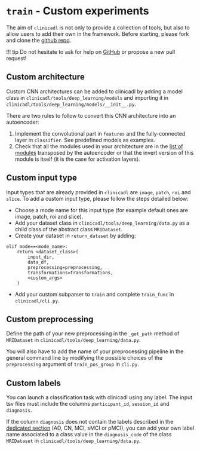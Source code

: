 # `train` - Custom experiments

The aim of `clinicadl` is not only to provide a collection of tools, 
but also to allow users to add their own in the framework.
Before starting, please fork and clone the [github repo](https://github.com/aramis-lab/clinicadl]).

!!! tip
    Do not hesitate to ask for help on [GitHub](https://github.com/aramis-lab/clinicadl/issues/new) 
    or propose a new pull request!


## Custom architecture 

Custom CNN architectures can be added to clinicadl by adding a model class in `clinicadl/tools/deep_learning/models` 
and importing it in `clinicadl/tools/deep_learning/models/__init__.py`.

There are two rules to follow to convert this CNN architecture into an autoencoder:

1. Implement the convolutional part in `features` and the fully-connected layer in `classifier`. See predefined models as examples.
2. Check that all the modules used in your architecture are in the [list of modules](./Introduction.md#autoencoders-construction-from-cnn-architectures)
 transposed by the autoencoder or that the invert version of this module is itself (it is the case for activation layers).

## Custom input type

Input types that are already provided in `clinicadl` are `image`, `patch`, `roi` and `slice`. To add a custom input type, 
please follow the steps detailed below:

- Choose a mode name for this input type (for example default ones are image, patch, roi and slice). 
- Add your dataset class in `clinicadl/tools/deep_learning/data.py` as a child class of the abstract class `MRIDataset`.
- Create your dataset in `return_dataset` by adding:
```
elif mode==<mode_name>:
    return <dataset_class>(
        input_dir,
        data_df,
        preprocessing=preprocessing,
        transformations=transformations,
        <custom_args>
    )
```
- Add your custom subparser to `train` and complete `train_func` in `clinicadl/cli.py`.

## Custom preprocessing
Define the path of your new preprocessing in the `_get_path` method of `MRIDataset` in `clinicadl/tools/deep_learning/data.py`. 

You will also have to add the name of your preprocessing pipeline in the general command line by modifying the possible choices 
of the `preprocessing` argument of `train_pos_group` in `cli.py`.

## Custom labels
You can launch a classification task with clinicadl using any label. 
The input tsv files must include the columns `participant_id`, `session_id` and `diagnosis`. 

If the column `diagnosis` does not contain the labels described in the 
[dedicated section](../TSVTools.md#getlabels-extract-labels-specific-to-alzheimers-disease) (AD, CN, MCI, sMCI or pMCI), 
you can add your own label name associated to a class value in the `diagnosis_code` of the class `MRIDataset` 
in `clinicadl/tools/deep_learning/data.py`.
